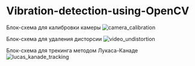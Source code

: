# Vibration-detection-using-OpenCV
Блок-схема для калибровки камеры
![camera_calibration](https://user-images.githubusercontent.com/79339489/177723238-94cb40ed-658d-4c5a-a17c-ddad6e9e10ef.png)



Блок-схема для удаления дисторсии
![video_undistortion](https://user-images.githubusercontent.com/79339489/177723500-919874dc-bbba-4503-b179-3d3229cd821e.png)



Блок-схема для трекинга методом Лукаса-Канаде
![lucas_kanade_tracking](https://user-images.githubusercontent.com/79339489/177723572-bf63eddd-801a-422d-8e5f-e5867b2c8400.png)
